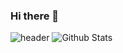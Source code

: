 ### Hi there 👋

![header](https://capsule-render.vercel.app/api?type=slice&color=gradient&height=100&section=footer&text=Hi%20There&fontSize=100)
![Github Stats](https://github-readme-stats.vercel.app/api?username=biud436&show_icons=true)

<!--
**Choi-HyunHo/Choi-HyunHo** is a ✨ _special_ ✨ repository because its `README.md` (this file) appears on your GitHub profile.

Here are some ideas to get you started:

- 🔭 I’m currently working on ...
- 🌱 I’m currently learning ...
- 👯 I’m looking to collaborate on ...
- 🤔 I’m looking for help with ...
- 💬 Ask me about ...
- 📫 How to reach me: ...
- 😄 Pronouns: ...
- ⚡ Fun fact: ...
-->
